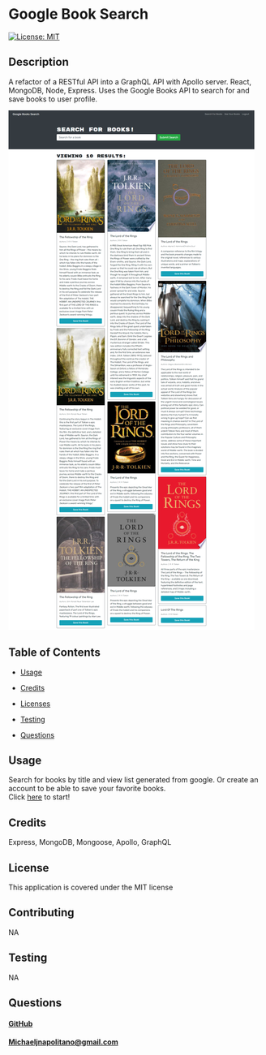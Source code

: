 
   # Google Book Search
   [![License: MIT](https://img.shields.io/badge/License-MIT-yellow.svg)](https://opensource.org/licenses/MIT)
   
   ## Description 
   A refactor of a RESTful API into a GraphQL API with Apollo server. React, MongoDB, Node, Express. Uses the Google Books API to search for and save books to user profile.

   <img src="./assets/images/screen.png">

   ## Table of Contents

    
  * [Usage](#usage)

  * [Credits](#credits)

  * [Licenses](#license)

  * [Testing](#test)

  * [Questions](#questions)
      

   ## Usage 
  Search for books by title and view list generated from google. Or create an account to be able to save your favorite books.</br>
  Click <a href="">here</a> to start!

   ## Credits  
  Express, MongoDB, Mongoose, Apollo, GraphQL
   
   ## License
   This application is covered under the MIT license
         
   
   ## Contributing
  NA
      
   ## Testing
  NA
   
   ## Questions
  #### <a href="https://www.github.com/napo-100">GitHub</a>
  #### Michaeljnapolitano@gmail.com
   
 
